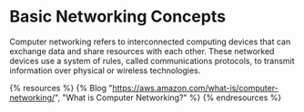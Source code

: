 # Basic Networking Concepts

Computer networking refers to interconnected computing devices that can exchange data and share resources with each other. These networked devices use a system of rules, called communications protocols, to transmit information over physical or wireless technologies.

{% resources %}
  {% Blog "https://aws.amazon.com/what-is/computer-networking/", "What is Computer Networking?" %}
{% endresources %}
